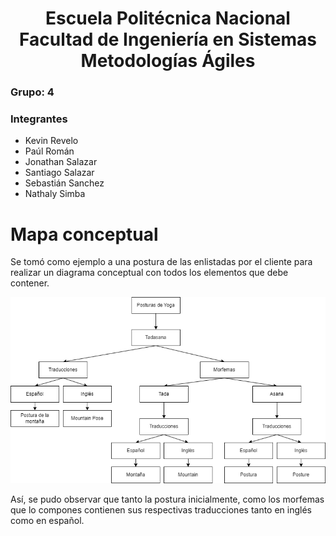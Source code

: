 <h1 align="center">
    Escuela Politécnica Nacional<br>
    Facultad de Ingeniería en Sistemas<br>
    Metodologías Ágiles<br>
</h1>

### Grupo: 4

### Integrantes
- Kevin Revelo
- Paúl Román
- Jonathan Salazar
- Santiago Salazar
- Sebastián Sanchez
- Nathaly Simba

# Mapa conceptual
Se tomó como ejemplo a una postura de las enlistadas por el cliente para realizar un diagrama conceptual con todos los elementos que debe contener. 

![Alt text](assets/conceptualMap.png)

Así, se pudo observar que tanto la postura inicialmente, como los morfemas que lo compones contienen sus respectivas traducciones tanto en inglés como en español. 